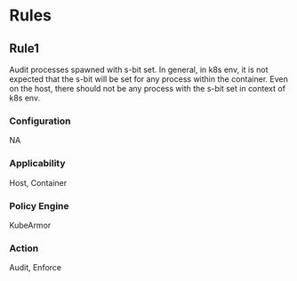 # Rules

## Rule1
Audit processes spawned with s-bit set. In general, in k8s env, it is not
expected that the s-bit will be set for any process within the container.
Even on the host, there should not be any process with the s-bit set in context
of k8s env.

### Configuration
NA

### Applicability
Host, Container

### Policy Engine
KubeArmor

### Action
Audit, Enforce

